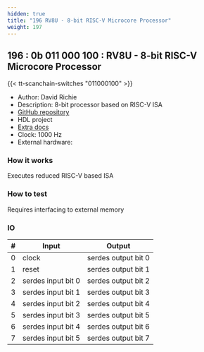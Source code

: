 ```yaml
---
hidden: true
title: "196 RV8U - 8-bit RISC-V Microcore Processor"
weight: 197
---
```


## 196 : 0b 011 000 100 : RV8U - 8-bit RISC-V Microcore Processor

{{< tt-scanchain-switches "011000100" >}}

* Author: David Richie
* Description: 8-bit processor based on RISC-V ISA
* [GitHub repository](https://github.com/browndeer/rv8u)
* HDL project
* [Extra docs]()
* Clock: 1000 Hz
* External hardware: 



### How it works

Executes reduced RISC-V based ISA

### How to test

Requires interfacing to external memory

### IO

| # | Input        | Output       |
|---|--------------|--------------|
| 0 | clock  | serdes output bit 0 |
| 1 | reset  | serdes output bit 1 |
| 2 | serdes input bit 0  | serdes output bit 2 |
| 3 | serdes input bit 1  | serdes output bit 3 |
| 4 | serdes input bit 2  | serdes output bit 4 |
| 5 | serdes input bit 3  | serdes output bit 5 |
| 6 | serdes input bit 4  | serdes output bit 6 |
| 7 | serdes input bit 5  | serdes output bit 7 |
